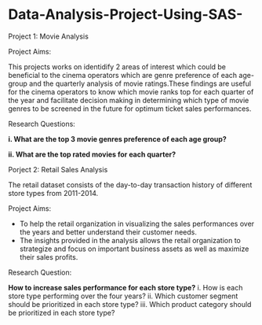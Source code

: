 # Data-Analysis-Project-Using-SAS-

Project 1: Movie Analysis

Project Aims: 

This projects works on identidify 2 areas of interest which could be beneficial to the cinema operators which are genre preference of each age-group and the quarterly analysis of movie ratings.These findings are useful for the cinema operators to know which movie ranks top for each quarter of the year and facilitate decision making in determining which type of movie genres to be screened in the future for optimum ticket sales performances.

Research Questions:

**i. What are the top 3 movie genres preference of each age group?**

**ii. What are the top rated movies for each quarter?**



Porject 2: Retail Sales Analysis

The retail dataset consists of the day-to-day transaction history of different store types from 2011-2014.

Project Aims:

- To help the retail organization in visualizing the sales performances over the years and better understand their customer 
needs. 
- The insights provided in the analysis allows the retail organization to strategize and focus on important business 
assets as well as maximize their sales profits.

Research Question: 

**How to increase sales performance for each store type?**
i.  How is each store type performing over the four years?
ii. Which customer segment should be prioritized in each store type?
iii. Which product category should be prioritized in each store type?
